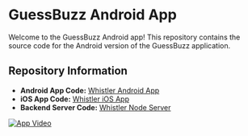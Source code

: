 # GuessBuzz Android App

Welcome to the GuessBuzz Android app! This repository contains the source code for the Android version of the GuessBuzz application.

## Repository Information

- **Android App Code:** [Whistler Android App](https://github.com/skavinvarnan/whistler-android)
- **iOS App Code:** [Whistler iOS App](https://github.com/skavinvarnan/whistler-ios)
- **Backend Server Code:** [Whistler Node Server](https://github.com/skavinvarnan/whistler-node)


[![App Video](https://github.com/skavinvarnan/whistler-android/assets/5348524/62c3dba5-1b67-46cb-8963-7c9f2f39206e)](https://github.com/skavinvarnan/whistler-android/assets/5348524/4b7486c9-ddf7-4400-b49a-eb14b3350f4f)